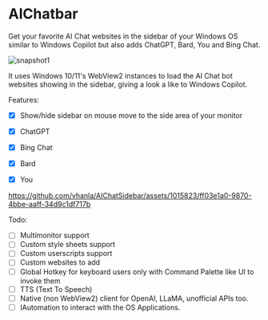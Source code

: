 # AIChatbar
Get your favorite AI Chat websites in the sidebar of your Windows OS similar to Windows Copilot but also adds ChatGPT, Bard, You and Bing Chat.

![snapshot1](https://raw.githubusercontent.com/vhanla/AIChatSidebar/main/.assets/snapshot01.png)

It uses Windows 10/11's WebView2 instances to load the AI Chat bot websites showing in the sidebar, giving a look a like to Windows Copilot.

Features:

- [x] Show/hide sidebar on mouse move to the side area of your monitor 
- [x] ChatGPT
- [x] Bing Chat
- [x] Bard
- [x] You


https://github.com/vhanla/AIChatSidebar/assets/1015823/ff03e1a0-9870-4bbe-aaff-34d9c1df717b


Todo:
- [ ] Multimonitor support
- [ ] Custom style sheets support
- [ ] Custom userscripts support
- [ ] Custom websites to add
- [ ] Global Hotkey for keyboard users only with Command Palette like UI to invoke them
- [ ] TTS (Text To Speech)
- [ ] Native (non WebView2) client for OpenAI, LLaMA, unofficial APIs too.
- [ ] IAutomation to interact with the OS Applications.
